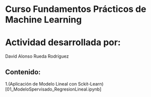 # Curso Fundamentos Prácticos de Machine Learning
# Actividad desarrollada por:

David Alonso Rueda Rodríguez

## Contenido:

1.(Aplicación de Modelo Lineal con Sckit-Learn)[01_ModeloSpervisado_RegresionLineal.ipynb]
